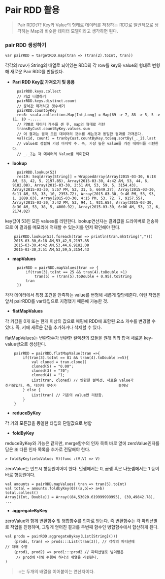 # Pair RDD 활용

> Pair RDD란? Key와 Value의 형태로 데이터를 저장하는 RDD로 일반적으로 생각하는 Map과 비슷한 데이터 모델이라고 생각하면 된다. 


### pair RDD 생성하기

    var pairRDD = targetRDD.map(tran => (tran(2).toInt, tran))

각각의 row가 String의 배열로 되어있는 RDD의 각 row를 key와 value의 형태로 변형해 새로운 Pair RDD를 만들었다.

+ **Pari RDD Key값 가져오기 및 응용**



        pairRDD.keys.collect
        // 키값 나열하기
        pairRDD.keys.distinct.count
        // 중복값 제거하고 갯수세기
        pairRDD.countbyKey
        res6: scala.collection.Map[Int,Long] = Map(69 -> 7, 88 -> 5, 5 -> 11, 10 -.....
        // 키별로 데이터 개수를 센 후, map의 형태로 리턴
        transByCust.countByKey.values.sum
        // 이 결과는 결국 모든 데이터의 갯수를 세는것과 동일한 결과를 가져온다.
        val(cid, count) = tranbyCust.countByKey.toSeq.sortBy(_._2).last
        // value로 정렬해 가장 마지막 수. 즉, 가장 높은 value를 가진 데이터를 리턴한다. 
        // _._2는 각 데이터의 Value를 의미한다
    

+ **lookup**

        pairRDD.lookup(53)
        res19: Seq[Array[String]] = WrappedArray(Array(2015-03-30, 6:18 AM, 53, 42, 5, 2197.85), Array(2015-03-30, 4:42 AM, 53, 44, 6, 9182.08), Array(2015-03-30, 2:51 AM, 53, 59, 5, 3154.43), Array(2015-03-30, 5:57 PM, 53, 31, 5, 6649.27), Array(2015-03-30, 6:11 AM, 53, 33, 10, 2353.72), Array(2015-03-30, 9:46 PM, 53, 93, 1, 2889.03), Array(2015-03-30, 4:15 PM, 53, 72, 7, 9157.55), Array(2015-03-30, 2:42 PM, 53, 94, 1, 921.65), Array(2015-03-30, 8:30 AM, 53, 38, 5, 4000.92), Array(2015-03-30, 6:06 AM, 53, 12, 6, 2174.02)

key값이 53인 모든 values를 리턴한다.
lookup연산자는 결과값을 드라이버로 전송하므로 이 결과를 메모리에 적재할 수 있는지를 먼저 확인해야 한다. 

        pairRDD.lookup(53).foreach(tran => println(tran.mkString(",")))
        2015-03-30,6:18 AM,53,42,5,2197.85
        2015-03-30,4:42 AM,53,44,6,9182.08
        2015-03-30,2:51 AM,53,59,5,3154.43


+ **mapValues** 

        pairRDD = pairRDD.mapValues(tran => {
            if(tran(3).toInt == 25 && tran(4).toDouble >1)
                tran(5) = (tran(5).toDouble + 0.95).toString
            tran
        })

각각 데이터에서 특정 조건을 만족하는 value를 변형해 새롭게 할당해준다.
이런 작업은 앞서 pairRDD를 var타입으로 지정했기 때문에 가능한 것.


+ **flatMapValues**

각 키값을 0개 또는 한개 이상의 값으로 매핑해 RDD에 포함된 요소 개수를 변경할 수 있다. 즉, 키에 새로운 값을 추가하거나 삭제할 수 있다.

flatMapValues는 변환함수가 반환한 컬렉션의 값들을 원래 키와 합쳐 새로운 key-value쌍으로 생성한다.

        pairRDD = pairRDD.flatMapValue(tran =>{
            if(tran(3).toInt == 81 && tran(4).toDouble >=5){
                val cloned = tran.clone()
                cloned(5) = "0.00";
                cloned(3) = "70";
                cloned(4) = "1;
                List(tran, cloned) // 반환한 컬렉션, 새로운 value가                             추가되었다. 즉, 데이터 갯수가                            늘어남
            } else {
                List(tran) // 기존의 value만 리턴함. 
            }
        }


+ **reduceByKey**

각 키의 모든값을 동일한 타입의 단일값으로 병합

+ **foldByKey** 

reduceByKey와 기능은 같지만, merge함수의 인자 목록 바로 앞에 zeroValue인자를 담은 또 다른 인자 목록을 추가로 전달해야 한다. 

    > foldByKey(zeloValue: V)(func :(V,V) => V)

zeroValue는 반드시 항등원이어야 한다. 덧셈에서는 0, 곱셈 혹은 나눗셈에서는 1 등이 바로 항등원이다.

    val amounts = pairRDD.mapValues( tran => tran(5).toInt)
    val total = amounts.foldbyKey(0)((a,b)=> a+b)
    total.collect()
    Array[(Int, Double)] = Array((84,53020.619999999995), (39,49842.78), ...

+ **aggregateByKey** 

zeroValue와 함께 변환함수 및 병합함수를 인자로 받는다. 
즉 변환함수는 각 파티션별로 작업을 진행하며, 그렇게 얻어진 결과를 두번째 함수인 병합함수에서 합산하게 된다. 

    val prods = pairRDD.aggregateBykey(List[String]())(
        (prods, tran) => prods:::List(tran(3)), // 각각의 파티션에                                         // 대해 수행
        (prod1, prod2) => prod1:::prod2 // 파티션별로 넘겨받은         
         // prod에 대해 수행해 하나의 배열을 리턴한다. 
    )
> :::는 두개의 배열을 이어붙이는 연산자이다.



